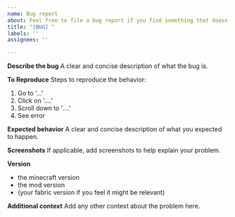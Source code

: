 ```yaml
---
name: Bug report
about: Feel free to file a bug report if you find something that doesn't work as expected.
title: "[BUG] "
labels: ''
assignees: ''

---
```


**Describe the bug**
A clear and concise description of what the bug is. 

**To Reproduce**
Steps to reproduce the behavior:
1. Go to '...'
2. Click on '....'
3. Scroll down to '....'
4. See error

**Expected behavior**
A clear and concise description of what you expected to happen.

**Screenshots**
If applicable, add screenshots to help explain your problem.

**Version**
- the minecraft version
- the mod version
- (your fabric version if you feel it might be relevant)

**Additional context**
Add any other context about the problem here.
